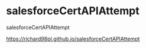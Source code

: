 # salesforceCertAPIAttempt
salesforceCertAPIAttempt

https://richard98pl.github.io/salesforceCertAPIAttempt
